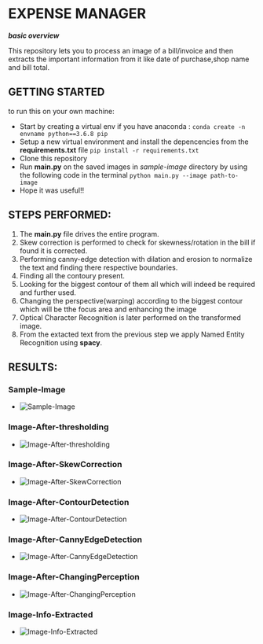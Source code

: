 # EXPENSE MANAGER

***basic overview***

This repository lets you to process an image of a bill/invoice and then extracts the important information from it like date of purchase,shop name and bill total.

## GETTING STARTED
to run this on your own machine:
- Start by creating a virtual env if you have anaconda : ```conda create -n envname python==3.6.8 pip```
- Setup a new virtual environment and install the depencencies from the **requirements.txt** file ```pip install -r requirements.txt```
- Clone this repository
- Run **main.py** on the saved images in *sample-image* directory by using the following code in the terminal ``` python main.py --image path-to-image ```
- Hope it was useful!!

## STEPS PERFORMED:
1. The **main.py** file drives the entire program.
2. Skew correction is performed to check for skewness/rotation in the bill if found it is corrected.
3. Performing canny-edge detection with dilation and erosion to normalize the text and finding there respective boundaries.
4. Finding all the contoury present.
5. Looking for the biggest contour of them all which will indeed be required and further used.
6. Changing the perspective(warping) according to the biggest contour which will be tthe focus area and enhancing the image
7. Optical Character Recognition is later performed on the transformed image.
8. From the extacted text from the previous step we apply Named Entity Recognition using **spacy**.

## RESULTS:

### Sample-Image
- ![Sample-Image](https://github.com/parikshit14/exp-manager/blob/master/sample-images/receipt-scanned.jpg)

### Image-After-thresholding
- ![Image-After-thresholding](https://github.com/parikshit14/exp-manager/blob/master/sample-images/processed-image/Image-After-thresholding.jpg)

### Image-After-SkewCorrection
- ![Image-After-SkewCorrection](https://github.com/parikshit14/exp-manager/blob/master/sample-images/processed-image/Image-After-SkewCorrection.jpg)

### Image-After-ContourDetection
- ![Image-After-ContourDetection](https://github.com/parikshit14/exp-manager/blob/master/sample-images/processed-image/Image-After-ContourDetection.jpg)

### Image-After-CannyEdgeDetection
- ![Image-After-CannyEdgeDetection](https://github.com/parikshit14/exp-manager/blob/master/sample-images/processed-image/Image-After-CannyEdgeDetection.jpg)

### Image-After-ChangingPerception
- ![Image-After-ChangingPerception](https://github.com/parikshit14/exp-manager/blob/master/sample-images/processed-image/Image-After-ChangingPerception.jpg)

### Image-Info-Extracted
- ![Image-Info-Extracted](https://github.com/parikshit14/exp-manager/blob/master/sample-images/processed-image/Image-Info-Extracted.jpg)
